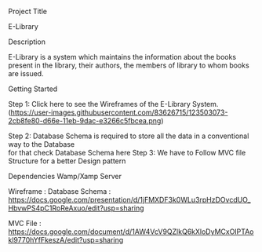 Project Title

E-Library

Description 

E-Library  is a system which maintains the information about the books present in the library, their authors, the members of library to whom books are issued.

Getting Started

Step 1:  Click here  to see the Wireframes of the E-Library System.
(https://user-images.githubusercontent.com/83626715/123503073-2cb8fe80-d66e-11eb-9dac-e3266c5fbcea.png)

Step 2:   Database Schema is required to store all the data in a conventional way to the Database  
for that check Database Schema here
Step 3:   We have to Follow MVC file Structure for a better Design pattern

Dependencies
Wamp/Xamp Server



Wireframe       :
Database Schema : https://docs.google.com/presentation/d/1jFMXDF3k0WLu3rpHzDOvcdUO_HbvwPS4pC1RoReAxuo/edit?usp=sharing

MVC File        : https://docs.google.com/document/d/1AW4VcV9QZlkQ6kXloDyMCxOIPTAokl9770hYfFkeszA/edit?usp=sharing
